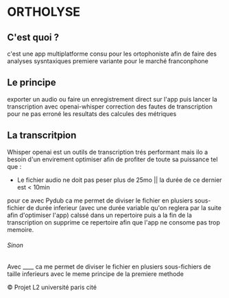 # ORTHOLYSE

## C'est quoi ?

c'est une app multiplatforme consu pour les ortophoniste afin de faire des analyses sysntaxiques
premiere variante pour le marché franconphone

## Le principe

exporter un audio ou faire un enregistrement direct sur l'app puis lancer la transcription avec openai-whisper correction des fautes de transcription pour ne pas erroné les resultats des calcules des métriques

## La transcritpion

Whisper openai est un outils de transcription trés performant mais ilo a besoin d'un envirement optimiser afin de profiter de toute sa puissance tel que :

- Le fichier audio ne doit pas peser plus de 25mo || la durée de ce dernier est < 10min

pour ce avec Pydub ca me permet de diviser le fichier en plusiers sous-fichier de durée inferieur (avec une durée variable qu'on reglera par la suite afin d'optimiser l'app) calssé dans un repertoire puis a la fin de la transcription on supprime ce repertoire afin que l'app ne consome pas trop memoire.

###### Sinon

Avec \_\_\_\_ ca me permet de diviser le fichier en plusiers sous-fichiers de taille inferieurs avec le meme principe de la premiere methode

© Projet L2 université paris cité
